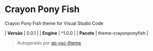 # Crayon Pony Fish

Crayon Pony Fish theme for Visual Studio Code

| **Versão** | 0.0.1 |
| **Engine** | ^1.0.0 |
| **Pacote** | theme-crayonponyfish |

> Autogerado por [go-vsc-theme](https://github.com/natalbu/go-vsc-theme).
